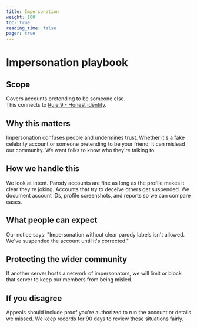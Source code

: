 ```yaml
---
title: Impersonation
weight: 100
toc: true
reading_time: false
pager: true
---
```


# Impersonation playbook

## Scope
Covers accounts pretending to be someone else.  
This connects to [Rule 9 - Honest identity](/docs/policies/rules/09_honest-identity/).

## Why this matters
Impersonation confuses people and undermines trust. Whether it's a fake celebrity account or someone pretending to be your friend, it can mislead our community. We want folks to know who they're talking to.

## How we handle this
We look at intent. Parody accounts are fine as long as the profile makes it clear they're joking. Accounts that try to deceive others get suspended. We document account IDs, profile screenshots, and reports so we can compare cases.

## What people can expect
Our notice says: "Impersonation without clear parody labels isn't allowed. We've suspended the account until it's corrected."

## Protecting the wider community
If another server hosts a network of impersonators, we will limit or block that server to keep our members from being misled.

## If you disagree
Appeals should include proof you're authorized to run the account or details we missed. We keep records for 90 days to review these situations fairly.
